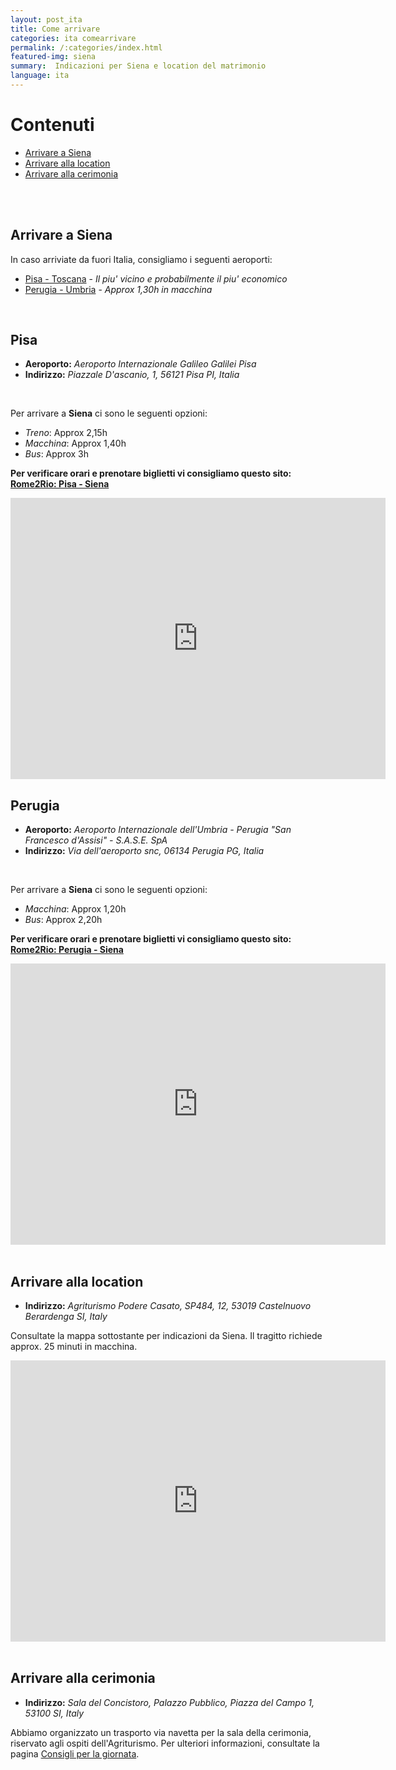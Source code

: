 ```yaml
---
layout: post_ita
title: Come arrivare
categories: ita comearrivare
permalink: /:categories/index.html
featured-img: siena
summary:  Indicazioni per Siena e location del matrimonio
language: ita
---
```

# Contenuti

* [Arrivare a Siena](#arrivare-a-siena) 
* [Arrivare alla location](#arrivare-alla-location) 
* [Arrivare alla cerimonia](#arrivare-alla-cerimonia) 
<br> 
<br> 


## Arrivare a Siena

In caso arriviate da fuori Italia, consigliamo i seguenti aeroporti:

* [Pisa - Toscana](#pisa) - *Il piu' vicino e probabilmente il piu' economico*
* [Perugia - Umbria](#perugia) - *Approx 1,30h in macchina*

<br>

## Pisa

* **Aeroporto:** *Aeroporto Internazionale Galileo Galilei Pisa*
* **Indirizzo:** *Piazzale D'ascanio, 1, 56121 Pisa PI, Italia*
<br>

Per arrivare a **Siena** ci sono le seguenti opzioni:

* *Treno*: Approx 2,15h
* *Macchina*: Approx 1,40h
* *Bus*: Approx 3h

**Per verificare orari e prenotare biglietti vi consigliamo questo sito: [Rome2Rio: Pisa - Siena](https://www.rome2rio.com/it/map/Aeroporto-Pisa-PSA/Siena)**


<iframe src="https://www.google.com/maps/embed?pb=!1m28!1m12!1m3!1d369766.51404808654!2d10.554318500097166!3d43.61068716026395!2m3!1f0!2f0!3f0!3m2!1i1024!2i768!4f13.1!4m13!3e0!4m5!1s0x12d59180c9f0b2d1%3A0x790c25e1cb0e3017!2sPisa%20Galileo%20Galilei%20(PSA)%2C%20Piazzale%20D&#39;ascanio%2C%20Pisa%2C%20PI%2C%20Italia!3m2!1d43.689084199999996!2d10.3978845!4m5!1s0x132a2cbf34bf5313%3A0x5d731212f12343e3!2sSiena%2C%20SI%2C%20Italia!3m2!1d43.318808999999995!2d11.3307574!5e0!3m2!1sit!2suk!4v1573414640518!5m2!1sit!2suk" width="600" height="450" frameborder="0" style="border:0;" allowfullscreen=""></iframe>

<br>

## Perugia

* **Aeroporto:** *Aeroporto Internazionale dell'Umbria - Perugia "San Francesco d'Assisi" - S.A.S.E. SpA*
* **Indirizzo:** *Via dell'aeroporto snc, 06134 Perugia PG, Italia*

<br>

Per arrivare a **Siena** ci sono le seguenti opzioni:

* *Macchina*: Approx 1,20h
* *Bus*: Approx 2,20h

**Per verificare orari e prenotare biglietti vi consigliamo questo sito: [Rome2Rio: Perugia - Siena](https://www.rome2rio.com/it/map/Aeroporto-Perugia-PEG/Siena)**

<iframe src="https://www.google.com/maps/embed?pb=!1m28!1m12!1m3!1d744517.5677042087!2d11.356160351911035!3d43.2037892625722!2m3!1f0!2f0!3f0!3m2!1i1024!2i768!4f13.1!4m13!3e0!4m5!1s0x132c20963735c861%3A0x8747512abefee13f!2sAeroporto%20Internazionale%20dell&#39;Umbria%20-%20Perugia%20%22San%20Francesco%20d&#39;Assisi%22%20-%20S.A.S.E.%20SpA%2C%20Via%20dell&#39;aeroporto%20snc%2C%2006134%20Perugia%20PG%2C%20Italia!3m2!1d43.095233199999996!2d12.502450399999999!4m5!1s0x132a2cbf34bf5313%3A0x5d731212f12343e3!2sSiena%2C%20SI%2C%20Italia!3m2!1d43.318808999999995!2d11.3307574!5e0!3m2!1sit!2suk!4v1573414565045!5m2!1sit!2suk" width="600" height="450" frameborder="0" style="border:0;" allowfullscreen=""></iframe>
<br>
<br>

## Arrivare alla location

- **Indirizzo:** *Agriturismo Podere Casato, SP484, 12, 53019 Castelnuovo Berardenga SI, Italy*

Consultate la mappa sottostante per indicazioni da Siena. Il tragitto richiede approx. 25 minuti in macchina.


<iframe src="https://www.google.com/maps/embed?pb=!1m28!1m12!1m3!1d92906.32643751221!2d11.362732413296714!3d43.30750368256063!2m3!1f0!2f0!3f0!3m2!1i1024!2i768!4f13.1!4m13!3e0!4m5!1s0x132a2cbf34bf5313%3A0x5d731212f12343e3!2sSiena%2C%20SI%2C%20Italia!3m2!1d43.318808999999995!2d11.3307574!4m5!1s0x132bda9b14a927db%3A0xaa1d4636d58bdd17!2sAgriturismo%20Podere%20Casato%2C%20SP484%2C%2012%2C%2053019%20Castelnuovo%20Berardenga%20SI%2C%20Italia!3m2!1d43.333211299999995!2d11.532041!5e0!3m2!1sit!2suk!4v1573416094830!5m2!1sit!2suk" width="600" height="450" frameborder="0" style="border:0;" allowfullscreen=""></iframe>

<br> 
<br> 

## Arrivare alla cerimonia

- **Indirizzo:** *Sala del Concistoro, Palazzo Pubblico, Piazza del Campo 1, 53100 SI, Italy*

Abbiamo organizzato un trasporto via navetta per la sala della cerimonia, riservato agli ospiti dell'Agriturismo. Per ulteriori informazioni, consultate la pagina [Consigli per la giornata](https://lorenzaematteo.github.io/wedding/ita/consigli/).
